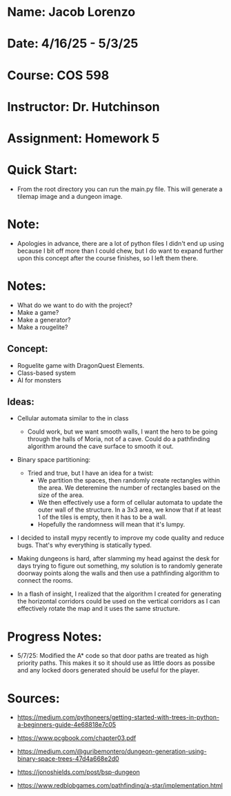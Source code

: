 # Name: Jacob Lorenzo
# Date: 4/16/25 - 5/3/25
# Course: COS 598
# Instructor: Dr. Hutchinson
# Assignment: Homework 5

# Quick Start:

- From the root directory you can run the main.py file. This will generate a tilemap image and a dungeon image. 

# Note:

- Apologies in advance, there are a lot of python files I didn't end up using because I bit off more than I could chew, but I do want to expand further upon this concept after the course finishes, so I left them there. 

# Notes:
- What do we want to do with the project? 
- Make a game?
- Make a generator?
- Make a rougelite?

## Concept:
- Roguelite game with DragonQuest Elements.
- Class-based system
- AI for monsters

## Ideas:
- Cellular automata similar to the in class
    - Could work, but we want smooth walls, I want the hero to be going through the halls of Moria, not of a cave. Could do a pathfinding algorithm around the cave surface to smooth it out.

- Binary space partitioning:
    - Tried and true, but I have an idea for a twist:
        - We partition the spaces, then randomly create rectangles within the area. We deteremine the number of rectangles based on the size of the area. 
        - We then effectively use a form of cellular automata to update the outer wall of the structure. In a 3x3 area, we know that if at least 1 of the tiles is empty, then it has to be a wall. 
        - Hopefully the randomness will mean that it's lumpy. 

- I decided to install mypy recently to improve my code quality and reduce bugs. That's why everything is statically typed.

- Making dungeons is hard, after slamming my head against the desk for days trying to figure out something, my solution is to randomly generate doorway points along the walls and then use a pathfinding algorithm to connect the rooms. 

- In a flash of insight, I realized that the algorithm I created for generating the horizontal corridors could be used on the vertical corridors as I can effectively rotate the map and it uses the same structure. 


# Progress Notes:

- 5/7/25: Modified the A* code so that door paths are treated as high priority paths. This makes it so it should use as little doors as possibe and any locked doors generated should be useful for the player.

# Sources:
- https://medium.com/pythoneers/getting-started-with-trees-in-python-a-beginners-guide-4e68818e7c05

- https://www.pcgbook.com/chapter03.pdf

- https://medium.com/@guribemontero/dungeon-generation-using-binary-space-trees-47d4a668e2d0

- https://jonoshields.com/post/bsp-dungeon

- https://www.redblobgames.com/pathfinding/a-star/implementation.html